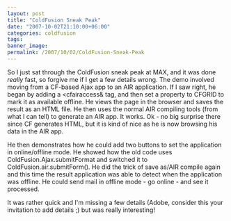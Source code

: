 ```yaml
---
layout: post
title: "ColdFusion Sneak Peak"
date: "2007-10-02T21:10:00+06:00"
categories: coldfusion 
tags: 
banner_image: 
permalink: /2007/10/02/ColdFusion-Sneak-Peak
---
```


So I just sat through the ColdFusion sneak peak at MAX, and it was done <i>really</i> fast, so forgive me if I get a few details wrong. The demo involved moving from a CF-based Ajax app to an AIR application. If I saw right, he began by adding a &lt;cfairaccess& tag, and then set a property to CFGRID to mark it as available offline. He views the page in the browser and saves the result as an HTML file. He then uses the normal AIR compiling tools (from what I can tell) to generate an AIR app. It works. Ok - no big surprise there since CF generates HTML, but it is kind of nice as he is now browsing his data in the AIR app. 

He then demonstrates how he could add two buttons to set the application in online/offline mode. He showed how the old code uses ColdFusion.Ajax.submitFormat and switched it to ColdFusion.air.submitForm(). He did the trick of save as/AIR compile again and this time the result application was able to detect when the application was offline. He could send mail in offline mode - go online - and see it processed.

It was rather quick and I'm missing a few details (Adobe, consider this your invitation to add details ;) but was really interesting!